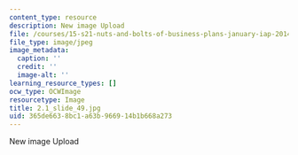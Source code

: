 ```yaml
---
content_type: resource
description: New image Upload
file: /courses/15-s21-nuts-and-bolts-of-business-plans-january-iap-2014/365de6638bc1a63b966914b1b668a273_2.1_slide_49.jpg
file_type: image/jpeg
image_metadata:
  caption: ''
  credit: ''
  image-alt: ''
learning_resource_types: []
ocw_type: OCWImage
resourcetype: Image
title: 2.1_slide_49.jpg
uid: 365de663-8bc1-a63b-9669-14b1b668a273
---
```

New image Upload

